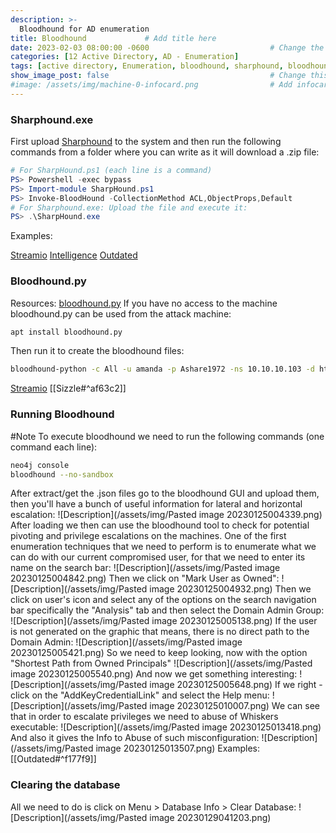 ```yaml
---
description: >-
  Bloodhound for AD enumeration
title: Bloodhound             # Add title here
date: 2023-02-03 08:00:00 -0600                           # Change the date to match completion date
categories: [12 Active Directory, AD - Enumeration]                     # Change Templates to Writeup
tags: [active directory, Enumeration, bloodhound, sharphound, bloodhound-python]     # TAG names should always be lowercase; replace template with writeup, and add relevant tags
show_image_post: false                                    # Change this to true
#image: /assets/img/machine-0-infocard.png                # Add infocard image here for post preview image
---
```

### Sharphound.exe
First upload [Sharphound](https://github.com/BloodHoundAD/BloodHound/blob/master/Collectors/SharpHound.exe) to the system and then run the following commands from a folder where you can write as it will download a .zip file:
```powershell
# For SharpHound.ps1 (each line is a command)
PS> Powershell -exec bypass 
PS> Import-module SharpHound.ps1
PS> Invoke-BloodHound -CollectionMethod ACL,ObjectProps,Default
# For Sharphound.exe: Upload the file and execute it:
PS> .\SharpHound.exe
```
Examples:

[Streamio](https://shuciran.github.io/posts/Streamio/#fnref:sharphound)
[Intelligence](https://shuciran.github.io/posts/Intelligence/#fnref:bloodhound-python)
[Outdated](https://shuciran.github.io/posts/Outdated/#fnref:sharphound)

### Bloodhound.py
Resources: [bloodhound.py](https://github.com/fox-it/BloodHound.py)
If you have no access to the machine bloodhound.py can be used from the attack machine:
```bash
apt install bloodhound.py
```
Then run it to create the bloodhound files:
```bash
bloodhound-python -c All -u amanda -p Ashare1972 -ns 10.10.10.103 -d htb.local
```
[Streamio](https://shuciran.github.io/posts/Streamio/#fnref:bloodhound-python)
[[Sizzle#^af63c2]]

### Running Bloodhound
#Note To execute bloodhound we need to run the following commands (one command each line):
```bash
neo4j console 
bloodhound --no-sandbox
```
After extract/get the .json files go to the bloodhound GUI and upload them, then you'll have a bunch of useful information for lateral and horizontal escalation:
![Description](/assets/img/Pasted image 20230125004339.png)
After loading we then can use the bloodhound tool to check for potential pivoting and privilege escalations on the machines. One of the first enumeration techniques that we need to perform is to enumerate what we can do with our current compromised user, for that we need to enter its name on the search bar:
![Description](/assets/img/Pasted image 20230125004842.png)
Then we click on "Mark User as Owned":
![Description](/assets/img/Pasted image 20230125004932.png)
Then we click on user's icon and select any of the options on the search navigation bar specifically the "Analysis" tab and then select the Domain Admin Group:
![Description](/assets/img/Pasted image 20230125005138.png)
If the user is not generated on the graphic that means, there is no direct path to the Domain Admin:
![Description](/assets/img/Pasted image 20230125005421.png)
So we need to keep looking, now with the option "Shortest Path from Owned Principals"
![Description](/assets/img/Pasted image 20230125005540.png)
And now we get something interesting:
![Description](/assets/img/Pasted image 20230125005648.png)
If we right -click on the "AddKeyCredentialLink" and select the Help menu:
![Description](/assets/img/Pasted image 20230125010007.png)
We can see that in order to escalate privileges we need to abuse of Whiskers executable:
![Description](/assets/img/Pasted image 20230125013418.png)
And also it gives the Info to Abuse of such misconfiguration:
![Description](/assets/img/Pasted image 20230125013507.png)
Examples:
[[Outdated#^f177f9]]

### Clearing the database
All we need to do is click on Menu > Database Info > Clear Database:
![Description](/assets/img/Pasted image 20230129041203.png)